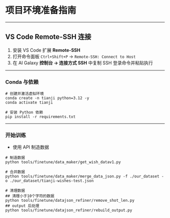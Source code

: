 # 项目环境准备指南

---

## VS Code Remote-SSH 连接

1. 安装 VS Code 扩展 **Remote-SSH**  
2. 打开命令面板 `Ctrl+Shift+P` → `Remote-SSH: Connect to Host`  
3. 在 AI Galaxy **控制台 → 连接方式 SSH** 中复制 SSH 登录命令并粘贴执行

---

### Conda 与依赖

```shell
# 创建并激活虚拟环境
conda create -n tianji python=3.12 -y
conda activate tianji

# 安装 Python 依赖
pip install -r requirements.txt
```

---

### 开始训练

- 使用 API 制造数据

```shell
# 制造数据
python tools/finetune/data_maker/get_wish_datav1.py

# 合并数据
python tools/finetune/data_maker/merge_data_json.py -f ./our_dataset -o ./our_dataset/tianji-wishes-test.json

# 清理数据
## 清理小于10个字符的数据
python tools/finetune/datajson_refiner/remove_shot_len.py
## output 后处理
python tools/finetune/datajson_refiner/rebuild_output.py
```
